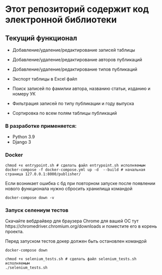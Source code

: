 <h1>Этот репозиторий содержит код электронной библиотеки</h1>

<h2>Текущий функционал</h2>

- Добавление/удаление/редактирование записей таблицы

- Добавление/удаление/редактирование авторов публикаций
  
- Добавление/удаление/редактирование типов публикаций

- Экспорт таблицы в Excel файл 

- Поиск записей по фамилии автора, названию статьи, изданию и номеру УК

- Фильтрация записей по типу публикации и году выпуска

- Сортировка по всем полям таблицы публикаций

  

<h3>В разработке применяется:</h3>

- Python 3.9
- Django 3


<h3>Docker</h3>

```
chmod +x entrypoint.sh # cделать файл entrypoint.sh исполняемым
docker-compose -f docker-compose.yml up -d  --build # начальная страница 127.0.0.1:8000/publisher/
```

<p>Если возникает ошибка с бд при повторном запуске после появлении нового функционала 
нужно сбросить хранилища командой</p> 

```
docker-compose down -v
```

<h3>Запуск селениум тестов </h3>

<p>Скачайте вебдрайвер для браузера Chrome для вашей ОС тут https://chromedriver.chromium.org/downloads и поместите его в корень проекта.</p>
Перед запуском тестов докер должен быть остановлен командой 

```
docker-compose down
```

```
chmod +x selenium_tests.sh # сделать файл selenium_tests.sh исполняемым
./selenium_tests.sh
```
